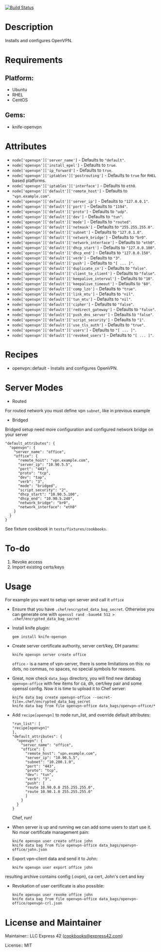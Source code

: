 [![Build Status](https://travis-ci.org/express42-cookbooks/openvpn.svg?branch=master)](https://travis-ci.org/express42-cookbooks/openvpn)

# Description

Installs and configures OpenVPN.

# Requirements

## Platform:

* Ubuntu
* RHEL
* CentOS

## Gems:

* knife-openvpn

# Attributes

* `node['openvpn']['server_name']` -  Defaults to `"default"`.
* `node['openvpn']['install_epel']` -  Defaults to `true`.
* `node['openvpn']['ip_forward']` -  Defaults to `true`.
* `node['openvpn']['iptables']['postrouting']` -  Defaults to `true` for `RHEL` based platforms.
* `node['openvpn']['iptables']['interface']` -  Defaults to `eth0`.
* `node['openvpn']['default']['remote_host']` -  Defaults to `"vpn.example.com"`.
* `node['openvpn']['default']['server_ip']` -  Defaults to `"127.0.0.1"`.
* `node['openvpn']['default']['port']` -  Defaults to `"1194"`.
* `node['openvpn']['default']['proto']` -  Defaults to `"udp"`.
* `node['openvpn']['default']['dev']` -  Defaults to `"tun"`.
* `node['openvpn']['default']['mode']` -  Defaults to `"routed"`.
* `node['openvpn']['default']['netmask']` -  Defaults to `"255.255.255.0"`.
* `node['openvpn']['default']['subnet']` -  Defaults to `"127.0.1.0"`.
* `node['openvpn']['default']['network_bridge']` -  Defaults to `"br0"`.
* `node['openvpn']['default']['network_interface']` -  Defaults to `"eth0"`.
* `node['openvpn']['default']['dhcp_start']` -  Defaults to `"127.0.0.100"`.
* `node['openvpn']['default']['dhcp_end']` -  Defaults to `"127.0.0.150"`.
* `node['openvpn']['default']['verb']` -  Defaults to `"3"`.
* `node['openvpn']['default']['push']` -  Defaults to `"[ ... ]"`.
* `node['openvpn']['default']['duplicate_cn']` -  Defaults to `"false"`.
* `node['openvpn']['default']['client_to_client']` -  Defaults to `"false"`.
* `node['openvpn']['default']['keepalive_interval']` -  Defaults to `"10"`.
* `node['openvpn']['default']['keepalive_timeout']` -  Defaults to `"60"`.
* `node['openvpn']['default']['comp_lzo']` -  Defaults to `"true"`.
* `node['openvpn']['default']['link_mtu']` -  Defaults to `"nil"`.
* `node['openvpn']['default']['tun_mtu']` -  Defaults to `"nil"`.
* `node['openvpn']['default']['cipher']` -  Defaults to `"false"`.
* `node['openvpn']['default']['redirect_gateway']` -  Defaults to `"false"`.
* `node['openvpn']['default']['push_dns_server']` -  Defaults to `"false"`.
* `node['openvpn']['default']['script_security']` -  Defaults to `"1"`.
* `node['openvpn']['default']['use_tls_auth']` -  Defaults to `"true"`.
* `node['openvpn']['default']['users']` -  Defaults to `"[ ... ]"`.
* `node['openvpn']['default']['revoked_users']` -  Defaults to `"[ ... ]"`.

# Recipes

* openvpn::default - Installs and configures OpenVPN.

# Server Modes

* Routed

For routed network you must define vpn ```subnet```, like in previous example

* Bridged

Bridged setup need more configuration and configured network bridge on your server

```
"default_attributes": {
  "openvpn": {
    "server_name": "office",
    "office": {
      "remote_host": "vpn.example.com",
      "server_ip": "10.90.5.5",
      "port": "443",
      "proto": "tcp",
      "dev": "tap",
      "verb": "3",
      "mode": "bridged",
      "script_security": "2",
      "dhcp_start": "10.90.5.100",
      "dhcp_end": "10.90.5.240",
      "network_bridge": "br0",
      "network_interface": "eth0"
    }
  }
}

```

See fixture cookbook in `tests/fixtures/cookbooks`.


# To-do

1. Revoke access
2. Import existing certs/keys


# Usage

For example you want to setup vpn server and call it ```office```

* Ensure that you have ```.chef/encrypted_data_bag_secret```.
Otherwise you can generate one with ```openssl rand -base64 512 > .chef/encrypted_data_bag_secret```

* Install knife plugin:

  ```
  gem install knife-openvpn
  ```

* Create server certificate authority, server cert/key, DH params:

  ```
  knife openvpn server create office
  ```

  ```office``` - is a name of vpn-server, there is some limitations on this: no dots, no commas, no spaces, no special symbols for reasons.

* Great, now check ```data_bags``` directory, you will find new databag ```openvpn-office``` with few items for ca, dh, cert/key pair and some openssl config. Now it is time to upload it to Chef server:

  ```
  knife data bag create openvpn-office --secret-file=.chef/encrypted_data_bag_secret
  knife data bag from file openvpn-office data_bags/openvpn-office/*
  ```

* Add ```recipe[openvpn]``` to node run_list, and override default attributes:

  ```
  "run_list": [
  "recipe[openvpn]"
  ],
  "default_attributes": {
    "openvpn": {
      "server_name": "office",
      "office": {
        "remote_host": "vpn.example.com",
        "server_ip": "10.90.5.5",
        "subnet": "10.200.1.0",
        "port": "443",
        "proto": "tcp",
        "dev": "tun",
        "verb": "3",
        "push": [
        "route 10.90.0.0 255.255.255.0",
        "route 10.90.1.0 255.255.255.0"
        ]
      }
    }
  }

  ```

  Chef, run!

* When server is up and running we can add some users to start use it.
No moar certificate management pain:

  ```
  knife openvpn user create office john
  knife data bag from file openvpn-office data_bags/openvpn-office/john.json
  ```

* Export vpn-client data and send it to John:

  ```
  knife openvpn user export office john
  ```
resulting archive contains config (.ovpn), ca cert, John's cert and key

* Revokation of user certificate is also possible:
  ```
  knife openvpn user revoke office john
  knife data bag from file openvpn-office data_bags/openvpn-office/openvpn-crl.json
  ```


# License and Maintainer

Maintainer:: LLC Express 42 (<cookbooks@express42.com>)

License:: MIT
